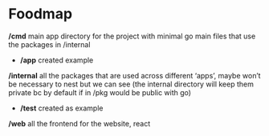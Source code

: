 # Foodmap

**/cmd** main app directory for the project with minimal go main files that use the packages in /internal

* **/app** created example

**/internal** all the packages that are used across different ‘apps’, maybe won’t be necessary to nest but we can see (the internal directory will keep them private bc by default if in /pkg would be public with go)

* **/test** created as example

**/web** all the frontend for the website, react